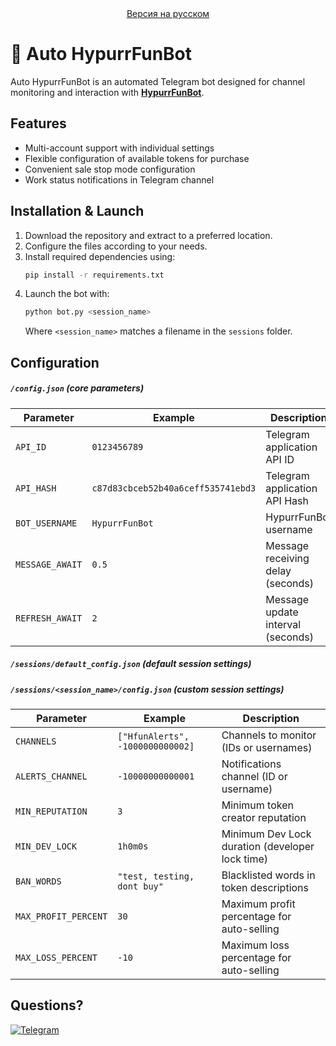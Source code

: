 <div align="center">
<a href="https://github.com/ApTyp4uK1337/Auto-HypurrFunBot/blob/master/README.md" title="Версия на русском">Версия на русском</a>
</div>

# 🐰 Auto HypurrFunBot

Auto HypurrFunBot is an automated Telegram bot designed for channel monitoring and interaction with **[HypurrFunBot](https://t.me/HypurrFunBot)**.

## Features  
- Multi-account support with individual settings  
- Flexible configuration of available tokens for purchase  
- Convenient sale stop mode configuration  
- Work status notifications in Telegram channel  

## Installation & Launch  
1. Download the repository and extract to a preferred location.  
2. Configure the files according to your needs.  
3. Install required dependencies using:  
   ```sh
   pip install -r requirements.txt
   ```
4. Launch the bot with:  
   ```sh
   python bot.py <session_name>
   ```
   Where `<session_name>` matches a filename in the `sessions` folder.  

## Configuration  
##### `/config.json` (core parameters)  
| Parameter        | Example                             | Description                                           |
|-----------------|------------------------------------|----------------------------------------------------|
| `API_ID`        | `0123456789`                       | Telegram application API ID                         |
| `API_HASH`      | `c87d83cbceb52b40a6ceff535741ebd3` | Telegram application API Hash                       |
| `BOT_USERNAME`  | `HypurrFunBot`                     | HypurrFunBot username                               |
| `MESSAGE_AWAIT` | `0.5`                              | Message receiving delay (seconds)                  |
| `REFRESH_AWAIT` | `2`                                | Message update interval (seconds)                  |

##### `/sessions/default_config.json` (default session settings)  
##### `/sessions/<session_name>/config.json` (custom session settings)
| Parameter              | Example                           | Description                                                  |
|-----------------------|----------------------------------|-----------------------------------------------------------|
| `CHANNELS`            | `["HfunAlerts", -1000000000002]` | Channels to monitor (IDs or usernames)                    |
| `ALERTS_CHANNEL`      | `-10000000000001`                | Notifications channel (ID or username)                    |
| `MIN_REPUTATION`      | `3`                              | Minimum token creator reputation                          |
| `MIN_DEV_LOCK`        | `1h0m0s`                         | Minimum Dev Lock duration (developer lock time)           |
| `BAN_WORDS`           | `"test, testing, dont buy"`      | Blacklisted words in token descriptions                   |
| `MAX_PROFIT_PERCENT`  | `30`                             | Maximum profit percentage for auto-selling                |
| `MAX_LOSS_PERCENT`    | `-10`                            | Maximum loss percentage for auto-selling                 |

## Questions?
<a href="https://t.me/aptyp4uk1337"><img src="https://img.shields.io/badge/Telegram-2CA5E0?style=for-the-badge&logo=telegram&logoColor=white" title="Telegram"></a>